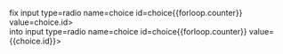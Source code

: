 fix  input type=radio name=choice id=choice{{forloop.counter}} value=choice.id>   
into input type=radio name=choice id=choice{{forloop.counter}} value={{choice.id}}> 
